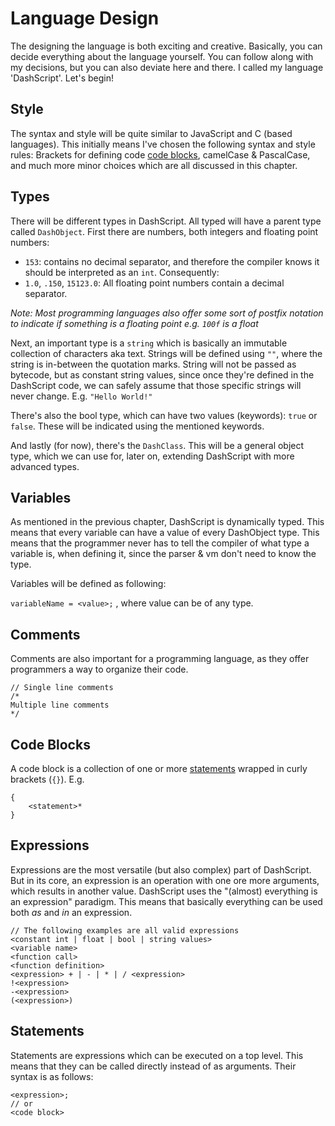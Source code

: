 # Language Design

The designing the language is both exciting and creative. Basically, you can decide everything about the language yourself. You can follow along with my decisions, but you can also deviate here and there. I called my language 'DashScript'. Let's begin! 

## Style

The syntax and style will be quite similar to JavaScript and C (based languages). This initially means I've chosen the following syntax and style rules: Brackets for defining code [code blocks](#code%20blocks), camelCase & PascalCase, and much more minor choices which are all discussed in this chapter.  

## Types

There will be different types in DashScript. All typed will have a parent type called `DashObject`. 
First there are numbers, both integers and floating point numbers:

- `153`: contains no decimal separator, and therefore the compiler knows it should be interpreted as an `int`. Consequently:
- `1.0`, `.150`, `15123.0`: All floating point numbers contain a decimal separator.

*Note: Most programming languages also offer some sort of postfix notation to indicate if something is a floating point e.g. `100f` is a float*

Next, an important type is a `string` which is basically an immutable collection of characters aka text. Strings will be defined using `""`, where the string is in-between the quotation marks. String will not be passed as bytecode, but as constant string values, since once they're defined in the DashScript code, we can safely assume that those specific strings will never change. E.g. `"Hello World!"`

There's also the bool type, which can have two values (keywords): `true` or `false`. These will be indicated using the mentioned keywords. 

And lastly (for now), there's the `DashClass`. This will be a general object type, which we can use for, later on, extending DashScript with more advanced types.

## Variables

As mentioned in the previous chapter, DashScript is dynamically typed. This means that every variable can have a value of every DashObject type. This means that the programmer never has to tell the compiler of what type a variable is, when defining it, since the parser & vm don't need to know the type. 

Variables will be defined as following:

```variableName = <value>;``` , where value can be of any type.

## Comments

Comments are also important for a programming language, as they offer programmers a way to organize their code.

```
// Single line comments
/*
Multiple line comments
*/
```

## Code Blocks

A code block is a collection of one or more [statements](#statements) wrapped in curly brackets (`{}`). E.g.

```
{
    <statement>*
}
```

## Expressions

Expressions are the most versatile (but also complex) part of DashScript. But in its core, an expression is an operation with one ore more arguments, which results in another value. DashScript uses the "(almost) everything is an expression" paradigm. This means that basically everything can be used both *as* and *in* an expression.

```
// The following examples are all valid expressions
<constant int | float | bool | string values>
<variable name>
<function call>
<function definition>
<expression> + | - | * | / <expression>
!<expression>
-<expression>
(<expression>)
```

## Statements

Statements are expressions which can be executed on a top level. This means that they can be called directly instead of as arguments. Their syntax is as follows:

```
<expression>;
// or
<code block>
```